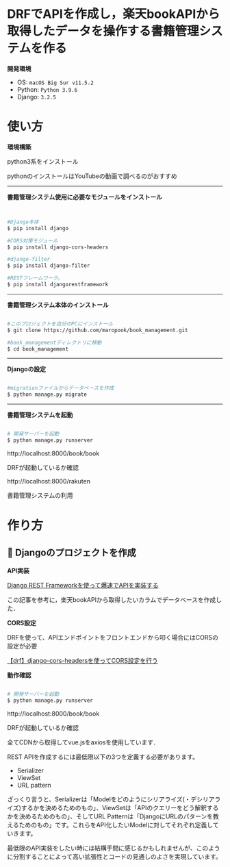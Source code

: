 # DRFでAPIを作成し，楽天bookAPIから取得したデータを操作する書籍管理システムを作る
  __開発環境__

* OS: `macOS Big Sur v11.5.2`
* Python: `Python 3.9.6`
* Django: `3.2.5`

# 使い方


__環境構築__

python3系をインストール

pythonのインストールはYouTubeの動画で調べるのがおすすめ

***
__書籍管理システム使用に必要なモジュールをインストール__

```bash


#Django本体
$ pip install django

#CORS対策モジュール
$ pip install django-cors-headers

#django-filter
$ pip install django-filter

#RESTフレームワーク。
$ pip install djangorestframework

```
***

__書籍管理システム本体のインストール__

```bash

#このプロジェクトを自分のPCにインストール
$ git clone https://github.com/maropook/book_management.git

#book_managementディレクトリに移動
$ cd book_management

```

***
__Djangoの設定__



```bash

#migrationファイルからデータベースを作成
$ python manage.py migrate


```

***

__書籍管理システムを起動__
```bash

# 開発サーバーを起動
$ python manage.py runserver

```

http://localhost:8000/book/book

DRFが起動しているか確認


http://localhost:8000/rakuten

書籍管理システムの利用



# 作り方
## :horse: Djangoのプロジェクトを作成

  __API実装__

[Django REST Frameworkを使って爆速でAPIを実装する](https://qiita.com/kimihiro_n/items/86e0a9e619720e57ecd8)

この記事を参考に，楽天bookAPIから取得したいカラムでデータベースを作成した．

__CORS設定__

DRFを使って、APIエンドポイントをフロントエンドから叩く場合にはCORSの設定が必要

[【drf】django-cors-headersを使ってCORS設定を行う](https://self-methods.com/drf-cors-headers/)


__動作確認__

```bash

# 開発サーバーを起動
$ python manage.py runserver

```


http://localhost:8000/book/book

DRFが起動しているか確認

全てCDNから取得してvue.jsをaxiosを使用しています．


REST APIを作成するには最低限以下の3つを定義する必要があります。

 - Serializer
 - ViewSet
 - URL pattern

ざっくり言うと、Serializerは「Modelをどのようにシリアライズ(・デシリアライズ)するかを決めるためのもの」、ViewSetは「APIのクエリーをどう解釈するかを決めるためのもの」、そしてURL Patternは「DjangoにURLのパターンを教えるためのもの」です。これらをAPI化したいModelに対してそれぞれ定義していきます。

最低限のAPI実装をしたい時には結構手間に感じるかもしれませんが、このように分割することによって高い拡張性とコードの見通しのよさを実現しています。
